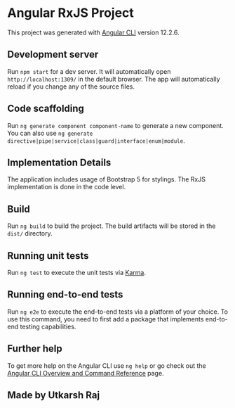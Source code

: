# Angular RxJS Project

This project was generated with [Angular CLI](https://github.com/angular/angular-cli) version 12.2.6.

## Development server

Run `npm start` for a dev server. It will automatically open `http://localhost:1309/` in the default browser. The app will automatically reload if you change any of the source files.

## Code scaffolding

Run `ng generate component component-name` to generate a new component. You can also use `ng generate directive|pipe|service|class|guard|interface|enum|module`.

## Implementation Details

The application includes usage of Bootstrap 5 for stylings. The RxJS implementation is done in the code level. 

## Build

Run `ng build` to build the project. The build artifacts will be stored in the `dist/` directory.

## Running unit tests

Run `ng test` to execute the unit tests via [Karma](https://karma-runner.github.io).

## Running end-to-end tests

Run `ng e2e` to execute the end-to-end tests via a platform of your choice. To use this command, you need to first add a package that implements end-to-end testing capabilities.

## Further help

To get more help on the Angular CLI use `ng help` or go check out the [Angular CLI Overview and Command Reference](https://angular.io/cli) page.

## Made by Utkarsh Raj